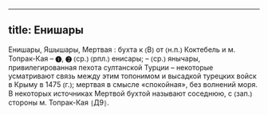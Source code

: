 
---
title: Енишары
---
Енишары, Яшышары, Мертвая
: бухта к ⦅В⦆ от ⦅н.п.⦆ Коктебель и м. Топрак-Кая – ❶, ❷ ⦅ср.⦆ ⦅рпл.⦆ енисары; – ⦅ср.⦆ янычары, привилегированная пехота султанской Турции – некоторые усматривают связь между этим топонимом и высадкой турецких войск в Крыму в 1475 ⦅г.⦆; мертвая в смысле «спокойная», без волнений моря. В некоторых источниках Мертвой бухтой называют соседнюю, с ⦅зап.⦆ стороны м. Топрак-Кая ⦃Д9⦄.
